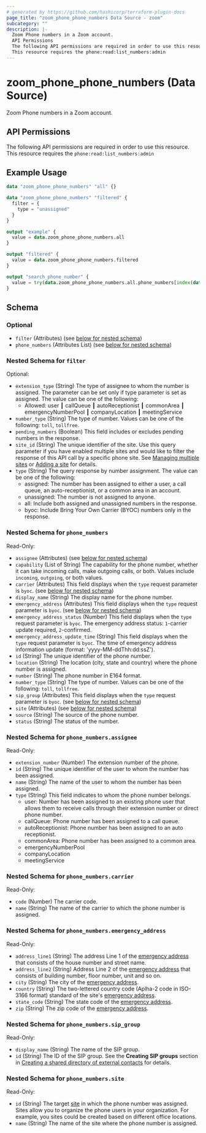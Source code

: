 ```yaml
---
# generated by https://github.com/hashicorp/terraform-plugin-docs
page_title: "zoom_phone_phone_numbers Data Source - zoom"
subcategory: ""
description: |-
  Zoom Phone numbers in a Zoom account.
  API Permissions
  The following API permissions are required in order to use this resource.
  This resource requires the phone:read:list_numbers:admin
---
```


# zoom_phone_phone_numbers (Data Source)

Zoom Phone numbers in a Zoom account.

## API Permissions
The following API permissions are required in order to use this resource.
This resource requires the `phone:read:list_numbers:admin`

## Example Usage

```terraform
data "zoom_phone_phone_numbers" "all" {}

data "zoom_phone_phone_numbers" "filtered" {
  filter = {
    type = "unassigned"
  }
}

output "example" {
  value = data.zoom_phone_phone_numbers.all
}

output "filtered" {
  value = data.zoom_phone_phone_numbers.filtered
}

output "search_phone_number" {
  value = try(data.zoom_phone_phone_numbers.all.phone_numbers[index(data.zoom_phone_phone_numbers.all.phone_numbers.*.number, "+1234567890")], null)
}
```

<!-- schema generated by tfplugindocs -->
## Schema

### Optional

- `filter` (Attributes) (see [below for nested schema](#nestedatt--filter))
- `phone_numbers` (Attributes List) (see [below for nested schema](#nestedatt--phone_numbers))

<a id="nestedatt--filter"></a>
### Nested Schema for `filter`

Optional:

- `extension_type` (String) The type of assignee to whom the number is assigned. The parameter can be set only if type parameter is set as assigned. The value can be one of the following:
  - Allowed: user ┃ callQueue ┃ autoReceptionist ┃ commonArea ┃ emergencyNumberPool ┃ companyLocation ┃ meetingService
- `number_type` (String) The type of number. Values can be one of the following: `toll`, `tollfree`.
- `pending_numbers` (Boolean) This field includes or excludes pending numbers in the response.
- `site_id` (String) The unique identifier of the site. Use this query parameter if you have enabled multiple sites and would like to filter the response of this API call by a specific phone site. See [Managing multiple sites](https://support.zoom.us/hc/en-us/articles/360020809672-Managing-multiple-sites) or [Adding a site](https://support.zoom.us/hc/en-us/articles/360020809672-Managing-multiple-sites#h_05c88e35-1593-491f-b1a8-b7139a75dc15) for details.
- `type` (String) The query response by number assignment. The value can be one of the following:
  - assigned: The number has been assigned to either a user, a call queue, an auto-receptionist, or a common area in an account.
  - unassigned: The number is not assigned to anyone.
  - all: Include both assigned and unassigned numbers in the response.
  - byoc: Include Bring Your Own Carrier (BYOC) numbers only in the response.


<a id="nestedatt--phone_numbers"></a>
### Nested Schema for `phone_numbers`

Read-Only:

- `assignee` (Attributes) (see [below for nested schema](#nestedatt--phone_numbers--assignee))
- `capability` (List of String) The capability for the phone number, whether it can take incoming calls, make outgoing calls, or both. Values include `incoming`, `outgoing`, or both values.
- `carrier` (Attributes) This field displays when the `type` request parameter is `byoc`. (see [below for nested schema](#nestedatt--phone_numbers--carrier))
- `display_name` (String) The display name for the phone number.
- `emergency_address` (Attributes) This field displays when the `type` request parameter is `byoc`. (see [below for nested schema](#nestedatt--phone_numbers--emergency_address))
- `emergency_address_status` (Number) This field displays when the `type` request parameter is `byoc`. The emergency address status: `1`-carrier update required, `2`-confirmed.
- `emergency_address_update_time` (String) This field displays when the `type` request parameter is `byoc`. The time of emergency address information update (format: 'yyyy-MM-ddThh:dd:ssZ').
- `id` (String) The unique identifier of the phone number.
- `location` (String) The location (city, state and country) where the phone number is assigned.
- `number` (String) The phone number in E164 format.
- `number_type` (String) The type of number. Values can be one of the following: `toll`, `tollfree`.
- `sip_group` (Attributes) This field displays when the `type` request parameter is `byoc`. (see [below for nested schema](#nestedatt--phone_numbers--sip_group))
- `site` (Attributes) (see [below for nested schema](#nestedatt--phone_numbers--site))
- `source` (String) The source of the phone number.
- `status` (String) The status of the number.

<a id="nestedatt--phone_numbers--assignee"></a>
### Nested Schema for `phone_numbers.assignee`

Read-Only:

- `extension_number` (Number) The extension number of the phone.
- `id` (String) The unique identifier of the user to whom the number has been assigned.
- `name` (String) The name of the user to whom the number has been assigned.
- `type` (String) This field indicates to whom the phone number belongs.
  - user: Number has been assigned to an existing phone user that allows them to receive calls through their extension number or direct phone number.
  - callQueue: Phone number has been assigned to a call queue.
  - autoReceptionist: Phone number has been assigned to an auto receptionist.
  - commonArea: Phone number has been assigned to a common area.
  - emergencyNumberPool
  - companyLocation
  - meetingService


<a id="nestedatt--phone_numbers--carrier"></a>
### Nested Schema for `phone_numbers.carrier`

Read-Only:

- `code` (Number) The carrier code.
- `name` (String) The name of the carrier to which the phone number is assigned.


<a id="nestedatt--phone_numbers--emergency_address"></a>
### Nested Schema for `phone_numbers.emergency_address`

Read-Only:

- `address_line1` (String) The address Line 1 of the [emergency address](https://support.zoom.us/hc/en-us/articles/360021062871-Setting-an-Emergency-Address) that consists of the house number and street name.
- `address_line2` (String) Address Line 2 of the [emergency address](https://support.zoom.us/hc/en-us/articles/360021062871-Setting-an-Emergency-Address) that consists of building number, floor number, unit and so on.
- `city` (String) The city of the [emergency address](https://support.zoom.us/hc/en-us/articles/360021062871-Setting-an-Emergency-Address).
- `country` (String) The two-lettered country code (Aplha-2 code in ISO-3166 format) standard of the site's [emergency address](https://support.zoom.us/hc/en-us/articles/360021062871-Setting-an-Emergency-Address).
- `state_code` (String) The state code of the [emergency address](https://support.zoom.us/hc/en-us/articles/360021062871-Setting-an-Emergency-Address).
- `zip` (String) The zip code of the [emergency address](https://support.zoom.us/hc/en-us/articles/360021062871-Setting-an-Emergency-Address).


<a id="nestedatt--phone_numbers--sip_group"></a>
### Nested Schema for `phone_numbers.sip_group`

Read-Only:

- `display_name` (String) The name of the SIP group.
- `id` (String) The ID of the SIP group. See the **Creating SIP groups** section in [Creating a shared directory of external contacts](https://support.zoom.us/hc/en-us/articles/360037050092-Creating-a-shared-directory-of-external-contacts) for details.


<a id="nestedatt--phone_numbers--site"></a>
### Nested Schema for `phone_numbers.site`

Read-Only:

- `id` (String) The target [site](https://support.zoom.us/hc/en-us/articles/360020809672-Managing-Multiple-Sites) in which the phone number was assigned. Sites allow you to organize the phone users in your organization. For example, you sites could be created based on different office locations.
- `name` (String) The name of the site where the phone number is assigned.
